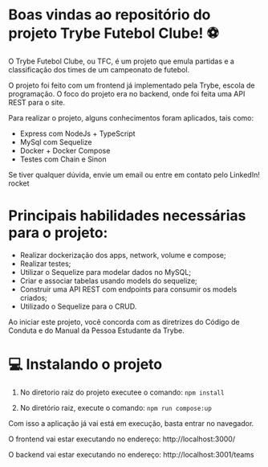 # Boas vindas ao repositório do projeto Trybe Futebol Clube! ⚽

O Trybe Futebol Clube, ou TFC, é um projeto que emula partidas e a classificação dos times de um campeonato de futebol.

O projeto foi feito com um frontend já implementado pela Trybe, escola de programação. O foco do projeto era no backend, onde foi feita uma API REST para o site.

Para realizar o projeto, alguns conhecimentos foram aplicados, tais como:

* Express com NodeJs + TypeScript
* MySql com Sequelize
* Docker + Docker Compose
* Testes com Chain e Sinon

Se tiver qualquer dúvida, envie um email ou entre em contato pelo LinkedIn! rocket



# Principais habilidades necessárias para o projeto:

* Realizar dockerização dos apps, network, volume e compose;
* Realizar testes;
* Utilizar o Sequelize para modelar dados no MySQL;
* Criar e associar tabelas usando models do sequelize;
* Construir uma API REST com endpoints para consumir os models criados;
* Utilizado o Sequelize para o CRUD.


Ao iniciar este projeto, você concorda com as diretrizes do Código de Conduta e do Manual da Pessoa Estudante da Trybe.

# 💻 Instalando o projeto

1. No diretorio raiz do projeto executee o comando:
``` npm install ```

2. No diretório raiz, execute o comando:
``` npm run compose:up ``` 

Com isso a aplicação já vai está em execução, basta entrar no navegador.

O frontend vai estar executando no endereço: http://localhost:3000/

O backend vai estar executando no endereço: http://localhost:3001/teams